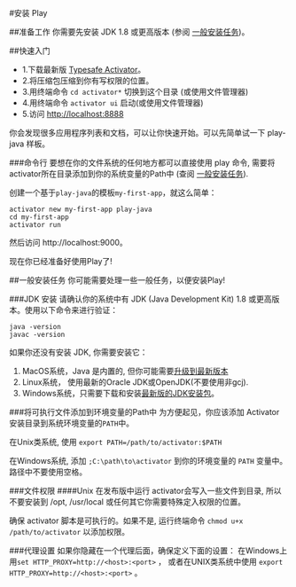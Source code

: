#安装 Play

##准备工作
你需要先安装 JDK 1.8 或更高版本 (参阅 [一般安装任务](#General-Installation-Tasks))。

##快速入门

* 1.下载最新版 [Typesafe Activator](https://typesafe.com/get-started)。
* 2.将压缩包压缩到你有写权限的位置。
* 3.用终端命令 `cd activator*` 切换到这个目录 (或使用文件管理器)
* 4.用终端命令 `activator ui` 启动(或使用文件管理器)
* 5.访问 [http://localhost:8888](http://localhost:8888/)

你会发现很多应用程序列表和文档，可以让你快速开始。可以先简单试一下 play-java 样板。

###命令行
要想在你的文件系统的任何地方都可以直接使用 play 命令, 需要将activator所在目录添加到你的系统变量的Path中 (查阅 [一般安装任务](#General-Installation-Tasks)).

创建一个基于`play-java`的模板`my-first-app`，就这么简单：

```shell
activator new my-first-app play-java
cd my-first-app
activator run
```

然后访问 http://localhost:9000。

现在你已经准备好使用Play了!

##<a name="General-Installation-Tasks"></a>一般安装任务
你可能需要处理一些一般任务，以便安装Play!

###JDK 安装
请确认你的系统中有 JDK (Java Development Kit) 1.8 或更高版本。使用以下命令来进行验证：

```shell
java -version
javac -version
```

如果你还没有安装 JDK, 你需要安装它：

1. MacOS系统，Java 是内置的, 但你可能需要[升级到最新版本](http://www.oracle.com/technetwork/java/javase/downloads/index.html)
2. Linux系统， 使用最新的Oracle JDK或OpenJDK(不要使用非gcj).
3. Windows系统，只需要下载和安装[最新版的JDK安装包](http://www.oracle.com/technetwork/java/javase/downloads/index.html)。

###将可执行文件添加到环境变量的Path中
为方便起见，你应该添加 Activator 安装目录到系统环境变量的`PATH`中。

在Unix类系统, 使用 `export PATH=/path/to/activator:$PATH`

在Windows系统, 添加 `;C:\path\to\activator` 到你的环境变量的 `PATH` 变量中。路径中不要使用空格。

###文件权限
####Unix
在发布版中运行 activator会写入一些文件到目录, 所以不要安装到 /opt, /usr/local 或任何其它你需要特殊定入权限的位置。

确保 activator 脚本是可执行的。如果不是, 运行终端命令 `chmod u+x /path/to/activator` 以添加权限。

###代理设置
如果你隐藏在一个代理后面，确保定义下面的设置：
在Windows上用`set HTTP_PROXY=http://<host>:<port>` ，
或者在UNIX类系统中使用 `export HTTP_PROXY=http://<host>:<port>` 。